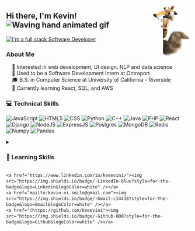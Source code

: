 <p>
    <img width="20%" align="right" alt="Github" src="images/Pic. Scrat 1.png" />
    <h2>
        Hi there, I'm Kevin!
        <img src="https://user-images.githubusercontent.com/18350557/176309783-0785949b-9127-417c-8b55-ab5a4333674e.gif" 
             alt="Waving hand animated gif"
             height="20"
             width="20" />
    </h2>
    <a href="">
        <img src="https://readme-typing-svg.demolab.com?font=Open+Sans&size=14&duration=3000&pause=1000&color=FFFFFF&width=435&height=25&lines=I'm+a+full-stack+software+developer"
             alt="I'm a full stack Software Developer" />
    </a>
    <h3>
        About Me
    </h3>
    <p>
    &nbsp;&nbsp;&nbsp;&nbsp;🧐 Interested in web development, UI design, NLP and data science<br>
    &nbsp;&nbsp;&nbsp;&nbsp;💼 Used to be a Software Development Intern at Ontraport<br>
    &nbsp;&nbsp;&nbsp;&nbsp;🎓 B.S. in Computer Science at University of California - Riverside<br>
    &nbsp;&nbsp;&nbsp;&nbsp;🌱 Currently learning React, SQL, and AWS
    </p>
</p>

### 💻 Technical Skills
![JavaScript](https://img.shields.io/badge/javascript-%23323330.svg?style=flat&logo=javascript&logoColor=%23F7DF1E)
![HTML5](https://img.shields.io/badge/html5-%23E34F26.svg?style=flat&logo=html5&logoColor=white)
![CSS](https://img.shields.io/badge/css3-%231572B6.svg?style=flat&logo=css3&logoColor=white)
![Python](https://img.shields.io/badge/PYTHON-3776AB.svg?&style=flat&logo=python&logoColor=white)
![C++](https://img.shields.io/badge/C++-00599C.svg?&style=flat&logo=c%2B%2B&logoColor=white)
![Java](https://img.shields.io/badge/Java-ED8B00?style=flat&logo=openjdk&logoColor=white)
![PHP](https://img.shields.io/badge/PHP-777BB4?style=flat&logo=php&logoColor=white)
![React](https://img.shields.io/badge/react-%2320232a.svg?style=flat&logo=react&logoColor=%2361DAFB)
![Django](https://img.shields.io/badge/Django-092E20?style=flat&logo=django&logoColor=white)
![NodeJS](https://img.shields.io/badge/NODEJS-339933.svg?&style=flat&logo=node.js&logoColor=white)
![ExpressJS](https://img.shields.io/badge/Express.js-404D59?style=flat)
![Postgres](https://img.shields.io/badge/postgres-%23316192.svg?style=flat&logo=postgresql&logoColor=white)
![MongoDB](https://img.shields.io/badge/MongoDB-4EA94B?style=flat&logo=mongodb&logoColor=white)
![Redis](https://img.shields.io/badge/REDIS-DC382D.svg?style=flat&logo=redis&logoColor=white)
![Numpy](https://img.shields.io/badge/Numpy-013243.svg?style=flat&logo=numpy&logoColor=white)
![Pandas](https://img.shields.io/badge/Pandas-150458.svg?style=flat&logo=pandas&logoColor=white)

<details>
    <summary><h3>🧠 Learning Skills</h3></summary>

![Swift](https://img.shields.io/badge/Swift-FA7343?style=flat&logo=swift&logoColor=white)
![Angular](https://img.shields.io/badge/Angular-DD0031?style=flat&logo=angular&logoColor=white)
![Tailwind](https://img.shields.io/badge/Tailwind_CSS-38B2AC?style=flat&logo=tailwind-css&logoColor=white)
![Flutter](https://img.shields.io/badge/Flutter-02569B?style=flat&logo=flutter&logoColor=white)
![Figma](https://img.shields.io/badge/figma-%23F24E1E.svg?style=flat&logo=figma&logoColor=white)
![Docker](https://img.shields.io/badge/DOCKER-2496ED.svg?style=flat&logo=docker&logoColor=white)
![Kubernetes](https://img.shields.io/badge/KUBERNETES-326CE5.svg?style=flat&logo=kubernetes&logoColor=white)
![Firebase](https://img.shields.io/badge/FIREBASE-FFCA28.svg?&style=flat&logo=firebase&logoColor=black)
![LaTeX](https://img.shields.io/badge/LaTeX-008080.svg?style=flat&logo=LaTeX&logoColor=white)
![Flask](https://img.shields.io/badge/Flask-000000.svg?style=flat&logo=flask&logoColor=white)
![TensorFlow](https://img.shields.io/badge/TensorFlow-FF6F00.svg?style=flat&logo=TensorFlow&logoColor=white)
![GithubPages](https://img.shields.io/badge/GitHub%20Pages-327FC7.svg?style=flat&logo=github&logoColor=white)
![Heroku](https://img.shields.io/badge/Heroku-430098.svg?style=flat&logo=heroku&logoColor=white)
![Notion](https://img.shields.io/badge/Notion-010101.svg?style=flat&logo=notion&logoColor=white)
![Postman](https://img.shields.io/badge/Postman-FF6C37?style=flat&logo=postman&logoColor=white)


    
</details>

<p align="center">
    
    <a href="https://www.linkedin.com/in/keeevini/"><img src="https://img.shields.io/badge/-LinkedIn-blue?style=for-the-badge&logo=Linkedin&logoColor=white" /></a>
    <a href="mailto:kevin.ni.smile@gmail.com"><img src="https://img.shields.io/badge/-Gmail-c14438?style=for-the-badge&logo=Gmail&logoColor=white" /></a>
    <a href="(https://github.com/Keeevini"><img src="https://img.shields.io/badge/-Github-000?style=for-the-badge&logo=Github&logoColor=white" /></a>

</p>

<!--
**Keeevini/Keeevini** is a ✨ _special_ ✨ repository because its `README.md` (this file) appears on your GitHub profile.

Here are some ideas to get you started:

- 🔭 I’m currently working on ...
- 🌱 I’m currently learning ...
- 👯 I’m looking to collaborate on ...
- 🤔 I’m looking for help with ...
- 💬 Ask me about ...
- 📫 How to reach me: ...
- 😄 Pronouns: ...
- ⚡ Fun fact: ...
-->
